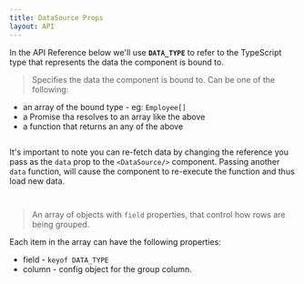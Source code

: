 ```yaml
---
title: DataSource Props
layout: API
---
```


In the API Reference below we'll use **`DATA_TYPE`** to refer to the TypeScript type that represents the data the component is bound to.

<PropTable>

<Prop name="data" type="DATA_TYPE[]|Promise<DATA_TYPE[]|() => DATA_TYPE[]|Promise<DATA_TYPE[]>">

> Specifies the data the component is bound to. Can be one of the following:
 * an array of the bound type - eg: `Employee[]`
 * a Promise tha resolves to an array like the above
 * a function that returns an any of the above


<Sandpack title="Data loading example with promise">

```ts file=data-example.page.tsx
```
</Sandpack> 


<Note>

It's important to note you can re-fetch data by changing the reference you pass as the `data` prop to the `<DataSource/>` component. Passing another `data` function, will cause the component to re-execute the function and thus load new data.

</Note>

<Sandpack title="Re-fetching data"> 

```ts file=../../learn/data-handling/refetch-example.page.tsx
```
```ts file=../../learn/data-handling/columns.ts as=columns.ts
```

</Sandpack>

</Prop>

<Prop name="groupRowsBy">

> An array of objects with `field` properties, that control how rows are being grouped.

Each item in the array can have the following properties:
 * field - `keyof DATA_TYPE`
 * column - config object for the group <PropLink name="column">column</PropLink>.

<Sandpack>

```ts file=groupRowsBy-example.page.tsx
```
```ts file=columns.ts
```
</Sandpack>

</Prop>

</PropTable> 

